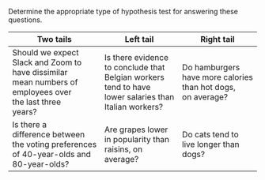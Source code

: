 Determine the appropriate type of hypothesis test for answering these questions.

| Two tails                                                                                                                  | Left tail                                                                                                           | Right tail                                                            |
| -------------------------------------------------------------------------------------------------------------------------- | ------------------------------------------------------------------------------------------------------------------- | --------------------------------------------------------------------- |
| Should we expect<br>Slack and Zoom to<br>have dissimilar<br>mean numbers of <br>employees over<br>the last three<br>years? | Is there evidence<br>to conclude that<br>Belgian workers<br>tend to have<br>lower salaries than<br>Italian workers? | Do hamburgers<br>have more calories <br>than hot dogs,<br>on average? |
| Is there a<br>difference between<br>the voting preferences<br>of 40-year-olds and<br>80-year-olds?                         | Are grapes lower<br>in popularity than<br>raisins, on <br>average?                                                  | Do cats tend to<br>live longer than<br>dogs?                          |
